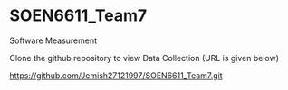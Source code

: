 # SOEN6611_Team7
Software Measurement


Clone the github repository to view Data Collection (URL is given below)

https://github.com/Jemish27121997/SOEN6611_Team7.git
